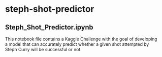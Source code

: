 # steph-shot-predictor
## Steph_Shot_Predictor.ipynb
This notebook file contains a Kaggle Challenge with the goal of developing a model that can accurately predict whether a given shot attempted by Steph Curry will be successful or not.
